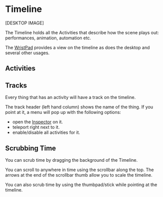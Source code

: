 # Timeline

\[DESKTOP IMAGE]

The Timeline holds all the Activities that describe how the scene plays out: performances, animation, automation etc.

The [WristPad](getting-started/wristpad.md) provides a view on the timeline as does the desktop and several other usages.

## Activities

## Tracks

Every thing that has an activity will have a track on the timeline.

The track header (left hand column) shows the name of the thing. If you point at it, a menu will pop up with the following options:

* open the [Inspector](working-with-things/inspector.md) on it.
* teleport right next to it.
* enable/disable all activities for it.

## Scrubbing Time

You can scrub time by dragging the background of the Timeline.

You can scroll to anywhere in time using the scrollbar along the top. The arrows at the end of the scrollbar thumb allow you to scale the timeline.

You can also scrub time by using the thumbpad/stick while pointing at the timeline.



## &#x20;
